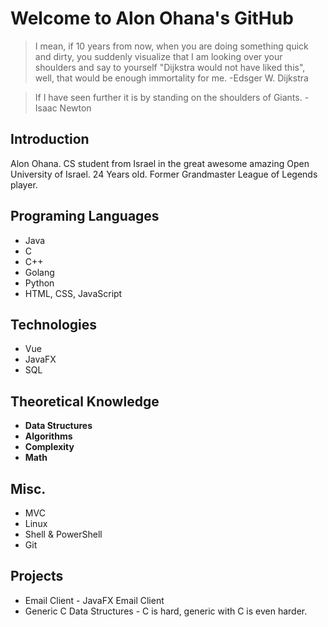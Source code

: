 # Welcome to Alon Ohana's GitHub

> I mean, if 10 years from now, when you are doing something quick and
> dirty, you suddenly visualize that I am looking over your shoulders
> and say to yourself "Dijkstra would not have liked this", well, that
> would be enough immortality for me.
>-Edsger W. Dijkstra

>If I have seen further it is by standing on the shoulders of Giants.
>-Isaac Newton
## Introduction
Alon Ohana.
CS student from Israel in the great awesome amazing Open University of Israel.
24 Years old.
Former Grandmaster League of Legends player.
## Programing Languages
- Java
- C
- C++
- Golang
- Python
- HTML, CSS, JavaScript
## Technologies
- Vue
- JavaFX
- SQL
## Theoretical Knowledge
- **Data Structures**
- **Algorithms**
- **Complexity**
- **Math**
## Misc.
- MVC
- Linux
- Shell & PowerShell
- Git
## Projects
- Email Client - JavaFX Email Client
- Generic C Data Structures - C is hard, generic with C is even harder.
